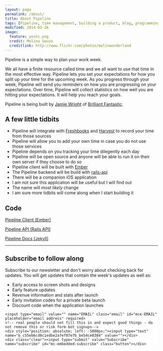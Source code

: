```yaml
---
layout: page
permalink: /about/
title: About Pipeline
tags: [Pipeline, time management, building a product, blog, programming, Ruby, Ember, Emberjs]
modified: 2014-03-26
image:
  feature: yoshi.png
  credit: Melina Souza
  creditlink: http://www.flickr.com/photos/melinwonderland
---
```


Pipeline is a simple way to plan your work week.

We all have a finite resource called time and we all want to use that time in the most effective way. Pipeline lets you set your expectations for how you split 
up your time for the upcoming week. As you progress through your week, Pipeline will send you reminders on how you are progressing on your expectations. Over time, 
Pipeline will collect statistics on how well you are hitting your expectations. It will help you reach your goals.

Pipeline is being built by [Jamie Wright](http://twitter.com/jwright) of [Brilliant Fantastic](http://brilliantfantastic.com).

## A few little tidbits

* Pipeline will integrate with [Freshbooks](http://freshbooks.com) and [Harvest](http://getharvest.com) to record your time from those sources
* Pipeline will allow you to add your own time in case you do not use those services
* Pipeline depends on you tracking your time dilegently each day
* Pipeline will be open source and anyone will be able to run it on their own server if they choose to do so
* Pipeline client will be built with [Ember](http://emberjs.com)
* The Pipeline backend will be build with [rails-api](http://github.com/rails-api/rails-api)
* There will be a companion iOS application
* I am not sure this application will be useful but I will find out
* The name will *most likely* change
* I am sure more tidbits will come along when I start building it

## <a name="code"></a> Code

[Pipeline Client (Ember)](https://github.com/brilliantfantastic/pipeline)

[Pipeline API (Rails API)](https://github.com/brilliantfantastic/pipelin://github.com/brilliantfantastic/pipeline-api)

[Pipeline Docs (Jekyll)](https://github.com/brilliantfantastic/pipeline-doc)

<hr />

## <a name="newsletter"></a> Subscribe to follow along

Subscribe to our newsletter and don't worry about checking back for updates. You will get updates that contain the week's updates as well as:

* Early access to screen shots and designs
* Early feature updates
* Revenue information and stats after launch
* Early invitation codes for a private beta launch
* Discount code when the application launches

<link href="//cdn-images.mailchimp.com/embedcode/slim-081711.css" rel="stylesheet" type="text/css">
<style type="text/css">
	#mc_embed_signup{background:#fff; clear:left; font:14px Helvetica,Arial,sans-serif; }
	/* Add your own MailChimp form style overrides in your site stylesheet or in this style block.
	   We recommend moving this block and the preceding CSS link to the HEAD of your HTML file. */
</style>
<div id="mc_embed_signup">
<form action="http://brilliantfantastic.us8.list-manage.com/subscribe/post?u=c55eb6cd0c1edbe2a7ef07e7b&amp;id=be54ce0384" method="post" id="mc-embedded-subscribe-form" name="mc-embedded-subscribe-form" class="validate" target="_blank" novalidate>
	
	<input type="email" value="" name="EMAIL" class="email" id="mce-EMAIL" placeholder="email address" required>
    <!-- real people should not fill this in and expect good things - do not remove this or risk form bot signups-->
    <div style="position: absolute; left: -5000px;"><input type="text" name="b_c55eb6cd0c1edbe2a7ef07e7b_be54ce0384" value=""></div>
	<div class="clear"><input type="submit" value="Subscribe" name="subscribe" id="mc-embedded-subscribe" class="button"></div>
</form>
</div>
